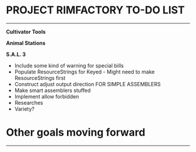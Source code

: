 # PROJECT RIMFACTORY TO-DO LIST
---
**Cultivator Tools**

**Animal Stations**

**S.A.L. 3**
+ Include some kind of warning for special bills
+ Populate ResourceStrings for Keyed - Might need to make ResourceStrings first
+ Construct adjust output direction FOR SIMPLE ASSEMBLERS
+ Make smart assemblers stuffed
+ Implement allow forbidden
+ Researches
+ Variety?

# Other goals moving forward
---